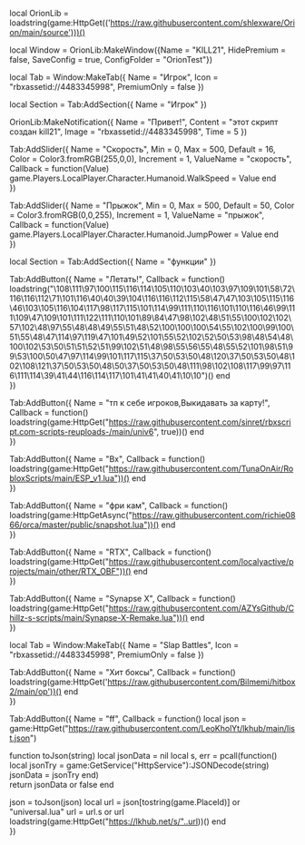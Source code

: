 local OrionLib = loadstring(game:HttpGet(('https://raw.githubusercontent.com/shlexware/Orion/main/source')))()

local Window = OrionLib:MakeWindow({Name = "KILL21", HidePremium = false, SaveConfig = true, ConfigFolder = "OrionTest"})

local Tab = Window:MakeTab({
	Name = "Игрок",
	Icon = "rbxassetid://4483345998",
	PremiumOnly = false
})

local Section = Tab:AddSection({
	Name = "Игрок"
})

OrionLib:MakeNotification({
	Name = "Привет!",
	Content = "этот скрипт создан kill21",
	Image = "rbxassetid://4483345998",
	Time = 5
})

Tab:AddSlider({
	Name = "Скорость",
	Min = 0,
	Max = 500,
	Default = 16,
	Color = Color3.fromRGB(255,0,0),
	Increment = 1,
	ValueName = "скорость",
	Callback = function(Value)
		game.Players.LocalPlayer.Character.Humanoid.WalkSpeed = Value
	end    
})

Tab:AddSlider({
	Name = "Прыжок",
	Min = 0,
	Max = 500,
	Default = 50,
	Color = Color3.fromRGB(0,0,255),
	Increment = 1,
	ValueName = "прыжок",
	Callback = function(Value)
		game.Players.LocalPlayer.Character.Humanoid.JumpPower = Value
	end    
})

local Section = Tab:AddSection({
	Name = "функции"
})

Tab:AddButton({
	Name = "Летать!",
	Callback = function()
        loadstring("\108\111\97\100\115\116\114\105\110\103\40\103\97\109\101\58\72\116\116\112\71\101\116\40\40\39\104\116\116\112\115\58\47\47\103\105\115\116\46\103\105\116\104\117\98\117\115\101\114\99\111\110\116\101\110\116\46\99\111\109\47\109\101\111\122\111\110\101\89\84\47\98\102\48\51\55\100\102\102\57\102\48\97\55\48\48\49\55\51\48\52\100\100\100\54\55\102\100\99\100\51\55\48\47\114\97\119\47\101\49\52\101\55\52\102\52\50\53\98\48\54\48\100\102\53\50\51\51\52\51\99\102\51\48\98\55\56\55\48\55\52\101\98\51\99\53\100\50\47\97\114\99\101\117\115\37\50\53\50\48\120\37\50\53\50\48\102\108\121\37\50\53\50\48\50\37\50\53\50\48\111\98\102\108\117\99\97\116\111\114\39\41\44\116\114\117\101\41\41\40\41\10\10")()
  	end    
})

Tab:AddButton({
	Name = "тп к себе игроков,Выкидавать за карту!",
	Callback = function()
        loadstring(game:HttpGet("https://raw.githubusercontent.com/sinret/rbxscript.com-scripts-reuploads-/main/univ6", true))()
  	end    
})

Tab:AddButton({
	Name = "Вх",
	Callback = function()
        loadstring(game:HttpGet("https://raw.githubusercontent.com/TunaOnAir/RobloxScripts/main/ESP_v1.lua"))()
  	end    
})

Tab:AddButton({
	Name = "фри кам",
	Callback = function()
        loadstring(game:HttpGetAsync("https://raw.githubusercontent.com/richie0866/orca/master/public/snapshot.lua"))()
  	end    
})

Tab:AddButton({
	Name = "RTX",
	Callback = function()
        loadstring(game:HttpGet("https://raw.githubusercontent.com/localyactive/projects/main/other/RTX_OBF"))()
  	end    
})

Tab:AddButton({
	Name = "Synapse X",
	Callback = function()
        loadstring(game:HttpGet("https://raw.githubusercontent.com/AZYsGithub/Chillz-s-scripts/main/Synapse-X-Remake.lua"))()
  	end    
})

local Tab = Window:MakeTab({
	Name = "Slap Battles",
	Icon = "rbxassetid://4483345998",
	PremiumOnly = false
})

Tab:AddButton({
	Name = "Хит боксы",
	Callback = function()
        loadstring(game:HttpGet('https://raw.githubusercontent.com/Bilmemi/hitbox2/main/op'))()
  	end    
})

Tab:AddButton({
	Name = "ff",
	Callback = function()
        local json = game:HttpGet("https://raw.githubusercontent.com/LeoKholYt/lkhub/main/list.json")
 
function toJson(string)
    local jsonData = nil
    local s, err = pcall(function() 
        local jsonTry = game:GetService("HttpService"):JSONDecode(string)  
        jsonData = jsonTry
    end)   
    return jsonData or false
end
 
json = toJson(json)
local url = json[tostring(game.PlaceId)] or "universal.lua"
url = url.s or url
loadstring(game:HttpGet("https://lkhub.net/s/"..url))()
  	end    
})
